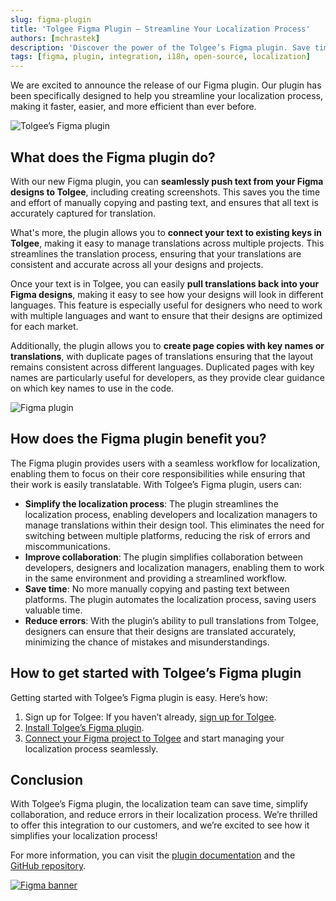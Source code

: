 ```yaml
---
slug: figma-plugin
title: 'Tolgee Figma Plugin – Streamline Your Localization Process'
authors: [mchrastek]
description: 'Discover the power of the Tolgee’s Figma plugin. Save time by streamlining your localization workflow, collaborate seamlessly, and ensure accurate translations.'
tags: [figma, plugin, integration, i18n, open-source, localization]
---
```


We are excited to announce the release of our Figma plugin. Our plugin has been specifically designed to help you streamline your localization process, making it faster, easier, and more efficient than ever before.

![Tolgee’s Figma plugin](/img/blog/figma-plugin/tolgee-figma-plugin.png)

<!--truncate-->

## What does the Figma plugin do?

With our new Figma plugin, you can **seamlessly push text from your Figma designs to Tolgee**, including creating screenshots. This saves you the time and effort of manually copying and pasting text, and ensures that all text is accurately captured for translation.

What's more, the plugin allows you to **connect your text to existing keys in Tolgee**, making it easy to manage translations across multiple projects. This streamlines the translation process, ensuring that your translations are consistent and accurate across all your designs and projects.

Once your text is in Tolgee, you can easily **pull translations back into your Figma designs**, making it easy to see how your designs will look in different languages. This feature is especially useful for designers who need to work with multiple languages and want to ensure that their designs are optimized for each market.

Additionally, the plugin allows you to **create page copies with key names or translations**, with duplicate pages of translations ensuring that the layout remains consistent across different languages. Duplicated pages with key names are particularly useful for developers, as they provide clear guidance on which key names to use in the code.

![Figma plugin](/img/blog/figma-plugin/figma-plugin.png)

## How does the Figma plugin benefit you?

The Figma plugin provides users with a seamless workflow for localization, enabling them to focus on their core responsibilities while ensuring that their work is easily translatable. With Tolgee’s Figma plugin, users can:

- **Simplify the localization process**: The plugin streamlines the localization process, enabling developers and localization managers to manage translations within their design tool. This eliminates the need for switching between multiple platforms, reducing the risk of errors and miscommunications.
- **Improve collaboration**: The plugin simplifies collaboration between developers, designers and localization managers, enabling them to work in the same environment and providing a streamlined workflow.
- **Save time**: No more manually copying and pasting text between platforms. The plugin automates the localization process, saving users valuable time.
- **Reduce errors**: With the plugin’s ability to pull translations from Tolgee, designers can ensure that their designs are translated accurately, minimizing the chance of mistakes and misunderstandings.

## How to get started with Tolgee’s Figma plugin

Getting started with Tolgee’s Figma plugin is easy. Here’s how:

1. Sign up for Tolgee: If you haven’t already, [sign up for Tolgee](https://app.tolgee.io/sign_up).
2. [Install Tolgee’s Figma plugin](https://www.figma.com/community/plugin/1212381421658754793/Tolgee).
3. [Connect your Figma project to Tolgee](/platform/integrations/figma_plugin/setup#setup) and start managing your localization process seamlessly.

## Conclusion

With Tolgee’s Figma plugin, the localization team can save time, simplify collaboration, and reduce errors in their localization process. We’re thrilled to offer this integration to our customers, and we’re excited to see how it simplifies your localization process!

For more information, you can visit the [plugin documentation](/platform/integrations/figma_plugin/setup) and the [GitHub repository](https://github.com/tolgee/figma-plugin).

[![Figma banner](/img/blog/blog-banners/banner-figma.webp)](https://calendly.com/tolgee/30min)
